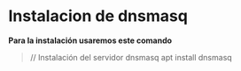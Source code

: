 # Instalacion de dnsmasq
**Para la instalación usaremos este comando**
> // Instalación del servidor dnsmasq
  apt install dnsmasq  
 
